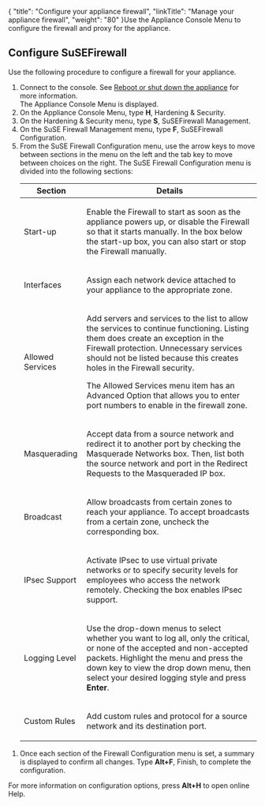 {
    "title": "Configure your appliance firewall",
    "linkTitle": "Manage your appliance firewall",
    "weight": "80"
}Use the Appliance Console Menu to configure the firewall and proxy for the appliance.

<span id="_Toc331683662"></span>

## Configure SuSEFirewall

Use the following procedure to configure a firewall for your appliance.

1.  Connect to the console. See [Reboot or shut down the appliance](../appliancestartup_reboot_shutdown#_Ref331672216) for more information.  
    The Appliance Console Menu is displayed.
2.  On the Appliance Console Menu, type **H**, Hardening & Security.
3.  On the Hardening & Security menu, type **S**, SuSEFirewall Management.
4.  On the SuSE Firewall Management menu, type **F**, SuSEFirewall Configuration.
5.  From the SuSE Firewall Configuration menu, use the arrow keys to move between sections in the menu on the left and the tab key to move between choices on the right. The SuSE Firewall Configuration menu is divided into the following sections:  
    <table>
       <thead>
          <tr>
    <th class="HeadE-Column1-Header1">Section         </th>
    <th class="HeadD-Column1-Header1">Details         </th>
          </tr>
       </thead>
       <tbody>
          <tr>
             <td><p>Start-up</p>         </td>
             <td><p>Enable the Firewall to start as soon as the appliance powers up, or disable the Firewall so that it starts manually. In the box below the start-up box, you can also start or stop the Firewall manually.</p>         </td>
          </tr>
          <tr>
             <td><p>Interfaces</p>         </td>
             <td><p>Assign each network device attached to your appliance to the appropriate zone.</p>         </td>
          </tr>
          <tr>
             <td><p>Allowed Services</p>         </td>
             <td><p>Add servers and services to the list to allow the services to continue functioning. Listing them does create an exception in the Firewall protection. Unnecessary services should not be listed because this creates holes in the Firewall security.</p>
    <p>The Allowed Services menu item has an Advanced Option that allows you to enter port numbers to enable in the firewall zone.</p>         </td>
          </tr>
          <tr>
             <td><p>Masquerading</p>         </td>
             <td><p>Accept data from a source network and redirect it to another port by checking the Masquerade Networks box. Then, list both the source network and port in the Redirect Requests to the Masqueraded IP box.</p>         </td>
          </tr>
          <tr>
             <td><p>Broadcast</p>         </td>
             <td><p>Allow broadcasts from certain zones to reach your appliance. To accept broadcasts from a certain zone, uncheck the corresponding box.</p>         </td>
          </tr>
          <tr>
             <td><p>IPsec Support</p>         </td>
             <td><p>Activate IPsec to use virtual private networks or to specify security levels for employees who access the network remotely. Checking the box enables IPsec support.</p>         </td>
          </tr>
          <tr>
             <td><p>Logging Level</p>         </td>
             <td><p>Use the drop-down menus to select whether you want to log all, only the critical, or none of the accepted and non-accepted packets. Highlight the menu and press the down key to view the drop down menu, then select your desired logging style and press <strong>Enter</strong>.</p>         </td>
          </tr>
          <tr>
             <td><p>Custom Rules</p>         </td>
             <td><p>Add custom rules and protocol for a source network and its destination port.</p>         </td>
          </tr>
       </tbody>
    </table>

<!-- -->

1.  Once each section of the Firewall Configuration menu is set, a summary is displayed to confirm all changes. Type **Alt+F**, Finish, to complete the configuration.

For more information on configuration options, press **Alt+H** to open online Help.
